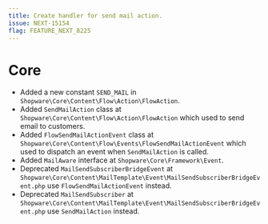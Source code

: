 ```yaml
---
title: Create handler for send mail action.
issue: NEXT-15154
flag: FEATURE_NEXT_8225
---
```

# Core
* Added a new constant `SEND_MAIL` in `Shopware\Core\Content\Flow\Action\FlowAction`.
* Added `SendMailAction` class at `Shopware\Core\Content\Flow\Action\FlowAction` which used to send email to customers.
* Added `FlowSendMailActionEvent` class at `Shopware\Core\Content\Flow\Events\FlowSendMailActionEvent` which used to dispatch an event when `SendMailAction` is called.
* Added `MailAware` interface at `Shopware\Core\Framework\Event`.
* Deprecated `MailSendSubscriberBridgeEvent` at `Shopware\Core\Content\MailTemplate\Event\MailSendSubscriberBridgeEvent.php` use `FlowSendMailActionEvent` instead.
* Deprecated `MailSendSubscriber` at `Shopware\Core\Content\MailTemplate\Event\MailSendSubscriberBridgeEvent.php` use `SendMailAction` instead.
